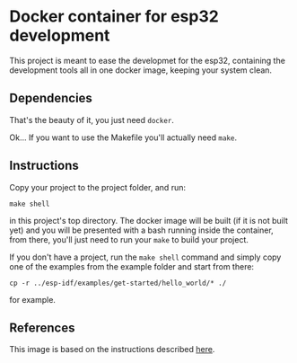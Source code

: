# Docker container for esp32 development

This project is meant to ease the developmet for the esp32, containing the
development tools all in one docker image, keeping your system clean.

## Dependencies
That's the beauty of it, you just need `docker`.

Ok...
If you want to use the Makefile you'll actually need `make`.

## Instructions
Copy your project to the project folder, and run:
```
make shell
```
in this project's top directory.
The docker image will be built (if it is not built yet) and you will be
presented with a bash running inside the container, from there, you'll just
need to run your `make` to build your project.

If you don't have a project, run the `make shell` command and simply copy one
of the examples from the example folder and start from there:
```
cp -r ../esp-idf/examples/get-started/hello_world/* ./
```
for example.

## References
This image is based on the instructions described [here](https://esp-idf.readthedocs.io/en/latest/get-started/linux-setup.html).

